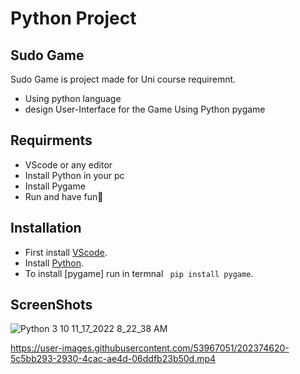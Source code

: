 # Python Project
## Sudo Game 


Sudo Game is project made for Uni course requiremnt.
- Using python language 
- design User-Interface for the Game Using Python pygame 


## Requirments

- VScode or any editor
- Install Python in your pc
- Install Pygame 
- Run and have fun🚥 



## Installation

- First install [VScode](https://code.visualstudio.com/download).
- Install [Python](https://www.python.org/downloads/).
- To install [pygame] run in termnal ``` pip install pygame```.

## ScreenShots 



![Python 3 10 11_17_2022 8_22_38 AM](https://user-images.githubusercontent.com/53967051/202371605-6b6b445d-3610-42f1-b266-e5a31e73f254.png)


https://user-images.githubusercontent.com/53967051/202374620-5c5bb293-2930-4cac-ae4d-06ddfb23b50d.mp4





